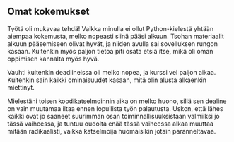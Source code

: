 ## Omat kokemukset

Työtä oli mukavaa tehdä! Vaikka minulla ei ollut Python-kielestä yhtään aiempaa kokemusta, melko nopeasti siinä pääsi alkuun.
Tsohan materiaalit alkuun pääsemiseen olivat hyvät, ja niiden avulla sai sovelluksen rungon kasaan. Kuitenkin myös paljon tietoa piti osata 
etsiä itse, mikä oli oman oppimisen kannalta myös hyvä. 

Vauhti kuitenkin deadlineissa oli melko nopea, ja kurssi vei paljon aikaa. Kuitenkin sain kaikki ominaisuudet kasaan, mitä olin
alusta alkaenkin miettinyt.

Mielestäni toisen koodikatselmoinnin aika on melko huono, sillä sen dealine on vain muutamaa iltaa ennen lopullista työn palautusta.
Uskon, että lähes kaikki ovat jo saaneet suurimman osan toiminnallisuuksistaan valmiiksi jo tässä vaiheessa, ja tuntuu oudolta enää tässä vaiheessa
alkaa muuttaa mitään radikaalisti, vaikka katselmoija huomaisikin jotain paranneltavaa.

